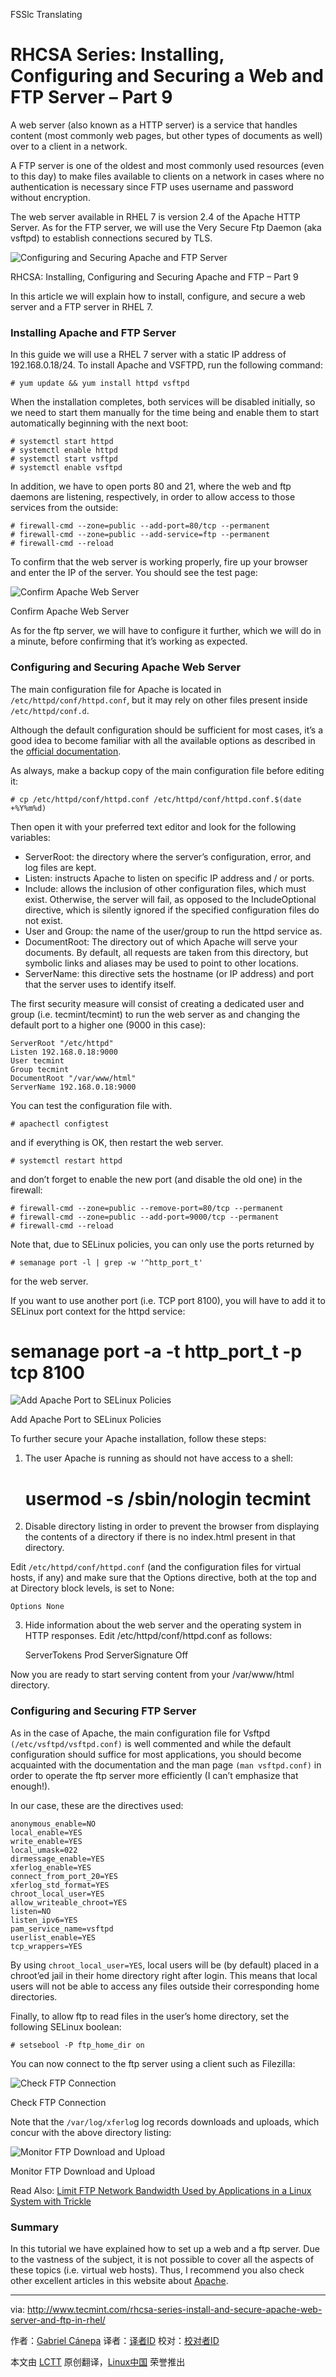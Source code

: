 FSSlc Translating

RHCSA Series: Installing, Configuring and Securing a Web and FTP Server – Part 9
================================================================================
A web server (also known as a HTTP server) is a service that handles content (most commonly web pages, but other types of documents as well) over to a client in a network.

A FTP server is one of the oldest and most commonly used resources (even to this day) to make files available to clients on a network in cases where no authentication is necessary since FTP uses username and password without encryption.

The web server available in RHEL 7 is version 2.4 of the Apache HTTP Server. As for the FTP server, we will use the Very Secure Ftp Daemon (aka vsftpd) to establish connections secured by TLS.

![Configuring and Securing Apache and FTP Server](http://www.tecmint.com/wp-content/uploads/2015/05/Install-Configure-Secure-Apache-FTP-Server.png)

RHCSA: Installing, Configuring and Securing Apache and FTP – Part 9

In this article we will explain how to install, configure, and secure a web server and a FTP server in RHEL 7.

### Installing Apache and FTP Server ###

In this guide we will use a RHEL 7 server with a static IP address of 192.168.0.18/24. To install Apache and VSFTPD, run the following command:

    # yum update && yum install httpd vsftpd

When the installation completes, both services will be disabled initially, so we need to start them manually for the time being and enable them to start automatically beginning with the next boot:

    # systemctl start httpd
    # systemctl enable httpd
    # systemctl start vsftpd
    # systemctl enable vsftpd

In addition, we have to open ports 80 and 21, where the web and ftp daemons are listening, respectively, in order to allow access to those services from the outside:

    # firewall-cmd --zone=public --add-port=80/tcp --permanent
    # firewall-cmd --zone=public --add-service=ftp --permanent
    # firewall-cmd --reload

To confirm that the web server is working properly, fire up your browser and enter the IP of the server. You should see the test page:

![Confirm Apache Web Server](http://www.tecmint.com/wp-content/uploads/2015/05/Confirm-Apache-Web-Server.png)

Confirm Apache Web Server

As for the ftp server, we will have to configure it further, which we will do in a minute, before confirming that it’s working as expected.

### Configuring and Securing Apache Web Server ###

The main configuration file for Apache is located in `/etc/httpd/conf/httpd.conf`, but it may rely on other files present inside `/etc/httpd/conf.d`.

Although the default configuration should be sufficient for most cases, it’s a good idea to become familiar with all the available options as described in the [official documentation][1].

As always, make a backup copy of the main configuration file before editing it:

    # cp /etc/httpd/conf/httpd.conf /etc/httpd/conf/httpd.conf.$(date +%Y%m%d)

Then open it with your preferred text editor and look for the following variables:

- ServerRoot: the directory where the server’s configuration, error, and log files are kept.
- Listen: instructs Apache to listen on specific IP address and / or ports.
- Include: allows the inclusion of other configuration files, which must exist. Otherwise, the server will fail, as opposed to the IncludeOptional directive, which is silently ignored if the specified configuration files do not exist.
- User and Group: the name of the user/group to run the httpd service as.
- DocumentRoot: The directory out of which Apache will serve your documents. By default, all requests are taken from this directory, but symbolic links and aliases may be used to point to other locations.
- ServerName: this directive sets the hostname (or IP address) and port that the server uses to identify itself.

The first security measure will consist of creating a dedicated user and group (i.e. tecmint/tecmint) to run the web server as and changing the default port to a higher one (9000 in this case):

    ServerRoot "/etc/httpd"
    Listen 192.168.0.18:9000
    User tecmint
    Group tecmint
    DocumentRoot "/var/www/html"
    ServerName 192.168.0.18:9000

You can test the configuration file with.

    # apachectl configtest

and if everything is OK, then restart the web server.

    # systemctl restart httpd

and don’t forget to enable the new port (and disable the old one) in the firewall:

    # firewall-cmd --zone=public --remove-port=80/tcp --permanent
    # firewall-cmd --zone=public --add-port=9000/tcp --permanent
    # firewall-cmd --reload

Note that, due to SELinux policies, you can only use the ports returned by

    # semanage port -l | grep -w '^http_port_t'

for the web server.

If you want to use another port (i.e. TCP port 8100), you will have to add it to SELinux port context for the httpd service:

# semanage port -a -t http_port_t -p tcp 8100

![Add Apache Port to SELinux Policies](http://www.tecmint.com/wp-content/uploads/2015/05/Add-Apache-Port-to-SELinux-Policies.png)

Add Apache Port to SELinux Policies

To further secure your Apache installation, follow these steps:

1. The user Apache is running as should not have access to a shell:

    # usermod -s /sbin/nologin tecmint

2. Disable directory listing in order to prevent the browser from displaying the contents of a directory if there is no index.html present in that directory.

Edit `/etc/httpd/conf/httpd.conf` (and the configuration files for virtual hosts, if any) and make sure that the Options directive, both at the top and at Directory block levels, is set to None:

    Options None

3. Hide information about the web server and the operating system in HTTP responses. Edit /etc/httpd/conf/httpd.conf as follows:

    ServerTokens Prod 
    ServerSignature Off

Now you are ready to start serving content from your /var/www/html directory.

### Configuring and Securing FTP Server ###

As in the case of Apache, the main configuration file for Vsftpd `(/etc/vsftpd/vsftpd.conf)` is well commented and while the default configuration should suffice for most applications, you should become acquainted with the documentation and the man page `(man vsftpd.conf)` in order to operate the ftp server more efficiently (I can’t emphasize that enough!).

In our case, these are the directives used:

    anonymous_enable=NO
    local_enable=YES
    write_enable=YES
    local_umask=022
    dirmessage_enable=YES
    xferlog_enable=YES
    connect_from_port_20=YES
    xferlog_std_format=YES
    chroot_local_user=YES
    allow_writeable_chroot=YES
    listen=NO
    listen_ipv6=YES
    pam_service_name=vsftpd
    userlist_enable=YES
    tcp_wrappers=YES

By using `chroot_local_user=YES`, local users will be (by default) placed in a chroot’ed jail in their home directory right after login. This means that local users will not be able to access any files outside their corresponding home directories.

Finally, to allow ftp to read files in the user’s home directory, set the following SELinux boolean:

    # setsebool -P ftp_home_dir on

You can now connect to the ftp server using a client such as Filezilla:

![Check FTP Connection](http://www.tecmint.com/wp-content/uploads/2015/05/Check-FTP-Connection.png)

Check FTP Connection

Note that the `/var/log/xferlo`g log records downloads and uploads, which concur with the above directory listing:

![Monitor FTP Download and Upload](http://www.tecmint.com/wp-content/uploads/2015/05/Monitor-FTP-Download-Upload.png)

Monitor FTP Download and Upload

Read Also: [Limit FTP Network Bandwidth Used by Applications in a Linux System with Trickle][2]

### Summary ###

In this tutorial we have explained how to set up a web and a ftp server. Due to the vastness of the subject, it is not possible to cover all the aspects of these topics (i.e. virtual web hosts). Thus, I recommend you also check other excellent articles in this website about [Apache][3].

--------------------------------------------------------------------------------

via: http://www.tecmint.com/rhcsa-series-install-and-secure-apache-web-server-and-ftp-in-rhel/

作者：[Gabriel Cánepa][a]
译者：[译者ID](https://github.com/译者ID)
校对：[校对者ID](https://github.com/校对者ID)

本文由 [LCTT](https://github.com/LCTT/TranslateProject) 原创翻译，[Linux中国](https://linux.cn/) 荣誉推出

[a]:http://www.tecmint.com/author/gacanepa/
[1]:http://httpd.apache.org/docs/2.4/
[2]:http://www.tecmint.com/manage-and-limit-downloadupload-bandwidth-with-trickle-in-linux/
[3]:http://www.google.com/cse?cx=partner-pub-2601749019656699:2173448976&ie=UTF-8&q=virtual+hosts&sa=Search&gws_rd=cr&ei=Dy9EVbb0IdHisASnroG4Bw#gsc.tab=0&gsc.q=apache
